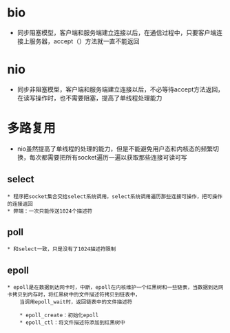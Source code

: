# bio
  * 同步阻塞模型，客户端和服务端建立连接以后，在通信过程中，只要客户端连接上服务器，accept（）方法就一直不能返回
# nio
  * 同步非阻塞模型，客户端和服务端建立连接以后，不必等待accept方法返回，在读写操作时，也不需要阻塞，提高了单线程处理能力

# 多路复用
  * nio虽然提高了单线程的处理的能力，但是不能避免用户态和内核态的频繁切换，每次都需要把所有socket遍历一遍以获取那些连接可读可写
## select
    * 程序把socket集合交给select系统调用，select系统调用遍历那些连接可操作，把可操作的连接返回
    * 弊端：一次只能传送1024个描述符
## poll
    * 和select一致，只是没有了1024描述符限制
    
## epoll
    * epoll是在数据到达网卡时，中断，epoll在内核维护一个红黑树和一些链表，当数据到达网卡拷贝到内存时，将红黑树中的文件描述符拷贝到链表中，
        当调用epoll_wait时，返回链表中的文件描述符
        
        * epoll_create：初始化epoll
        * epoll_ctl：将文件描述符添加到红黑树中
